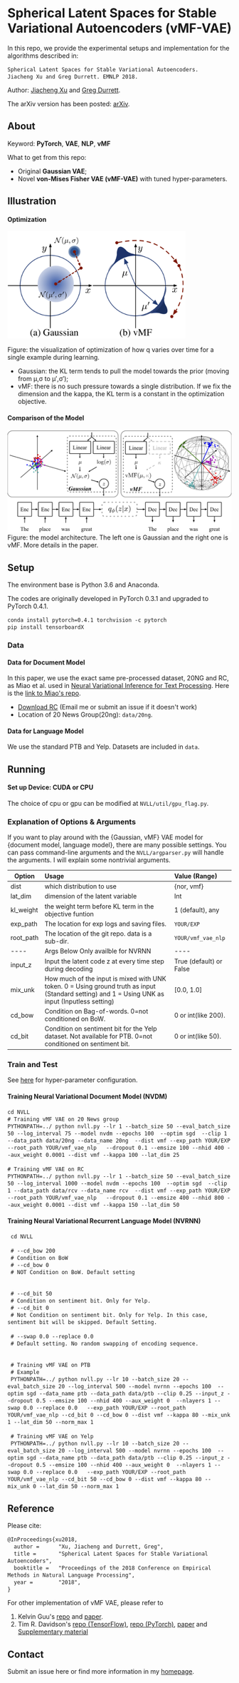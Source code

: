 Spherical Latent Spaces for Stable Variational Autoencoders (vMF-VAE)
=======================

In this repo, we provide the experimental setups and implementation for the algorithms described in:

    Spherical Latent Spaces for Stable Variational Autoencoders.
    Jiacheng Xu and Greg Durrett. EMNLP 2018.
    
Author: [Jiacheng Xu](http://www.cs.utexas.edu/~jcxu/) and [Greg Durrett](http://www.cs.utexas.edu/~gdurrett/index.shtml). 

The arXiv version has been posted: [arXiv](https://arxiv.org/abs/1808.10805).    
    
## About

Keyword: **PyTorch**, **VAE**, **NLP**, **vMF**

What to get from this repo: 
* Original **Gaussian VAE**;
* Novel **von-Mises Fisher VAE (vMF-VAE)** with tuned hyper-parameters.

## Illustration
#### Optimization



<img src="image/kl_collapse.jpg" alt="Illustration of the optimization" width="400"/>

Figure: the visualization of optimization of how q varies over time for a single example during learning.  

* Gaussian: the KL term tends to pull the model towards the prior (moving from μ,σ to μ′,σ′);
* vMF: there  is  no such  pressure  towards  a single distribution. If we fix the dimension and the kappa, the KL term is a constant in the optimization objective.

#### Comparison of the Model
![alt text](image/model.jpg "Model")
Figure: the model architecture. The left one is Gaussian and the right one is vMF. More details in the paper.
## Setup
The environment base is Python 3.6 and Anaconda.

The codes are originally developed in PyTorch 0.3.1 and upgraded to PyTorch 0.4.1.

    conda install pytorch=0.4.1 torchvision -c pytorch
    pip install tensorboardX

### Data

#### Data for Document Model
In this paper, we use the exact same pre-processed dataset, 20NG and RC, as Miao et al. used in 
[Neural Variational Inference for Text Processing](https://arxiv.org/abs/1511.06038). Here is the [link to Miao's repo](https://github.com/ysmiao/nvdm).
* [Download RC](https://utexas.box.com/s/fxx989beng9zyafv9oej180wf3vt7v1w) (Email me or submit an issue if it doesn't work)
* Location of 20 News Group(20ng): `data/20ng`.

#### Data for Language Model
We use the standard PTB and Yelp. Datasets are included in `data`.

## Running

#### Set up Device: CUDA or CPU

The choice of cpu or gpu can be modified at `NVLL/util/gpu_flag.py`.

### Explanation of Options \& Arguments


If you want to play around with the {Gaussian, vMF} VAE model for {document model, language model}, there are many possible settings.
You can pass command-line arguments and the `NVLL/argparser.py` will handle the arguments. I will explain some nontrivial arguments. 

| Option        | Usage           | Value (Range) |
| ------------- |:-------------| :-----|
| dist | which distribution to use | {nor, vmf} |
| lat_dim | dimension of the latent variable | Int |
| kl_weight | the weight term before KL term in the objective funtion | 1 (default), any |
| exp_path | The location for exp logs and saving files. | `YOUR/EXP` |
| root_path | The location of the git repo. data is a sub-dir. | `YOUR/vmf_vae_nlp` |
| ---- | Args Below Only availble for NVRNN | ---- |
| input_z | Input the latent code z at every time step during decoding | True (default) or False |
| mix_unk | How much of the input is mixed with UNK token. 0 = Using ground truth as input (Standard setting) and 1 = Using UNK as input (Inputless setting) | [0.0, 1.0] |
| cd_bow | Condition on Bag-of-words. 0=not conditioned on BoW.  | 0 or int(like 200). |
| cd_bit | Condition on sentiment bit for the Yelp dataset. Not available for PTB. 0=not conditioned on sentiment bit.  | 0 or int(like 50). |
### Train and Test
See [here](https://github.com/jiacheng-xu/vmf_vae_nlp/issues/3) for hyper-parameter configuration.
#### Training Neural Variational Document Model (NVDM)
    
    cd NVLL
    # Training vMF VAE on 20 News group
    PYTHONPATH=../ python nvll.py --lr 1 --batch_size 50 --eval_batch_size 50 --log_interval 75 --model nvdm --epochs 100  --optim sgd  --clip 1 --data_path data/20ng --data_name 20ng  --dist vmf --exp_path YOUR/EXP --root_path YOUR/vmf_vae_nlp   --dropout 0.1 --emsize 100 --nhid 400 --aux_weight 0.0001 --dist vmf --kappa 100 --lat_dim 25
    
    # Training vMF VAE on RC
    PYTHONPATH=../ python nvll.py --lr 1 --batch_size 50 --eval_batch_size 50 --log_interval 1000 --model nvdm --epochs 100  --optim sgd  --clip 1 --data_path data/rcv --data_name rcv  --dist vmf --exp_path YOUR/EXP --root_path YOUR/vmf_vae_nlp   --dropout 0.1 --emsize 400 --nhid 800 --aux_weight 0.0001 --dist vmf --kappa 150 --lat_dim 50

#### Training Neural Variational Recurrent Language Model (NVRNN)
     
     cd NVLL
     
     # --cd_bow 200
     # Condition on BoW
     # --cd_bow 0
     # NOT Condition on BoW. Default setting
     
     
     # --cd_bit 50
     # Condition on sentiment bit. Only for Yelp.
     # --cd_bit 0
     # Not Condition on sentiment bit. Only for Yelp. In this case, sentiment bit will be skipped. Default Setting.
     
     # --swap 0.0 --replace 0.0
     # Default setting. No random swapping of encoding sequence.
     
     
     # Training vMF VAE on PTB
     # Example
     PYTHONPATH=../ python nvll.py --lr 10 --batch_size 20 --eval_batch_size 20 --log_interval 500 --model nvrnn --epochs 100  --optim sgd --data_name ptb --data_path data/ptb --clip 0.25 --input_z --dropout 0.5 --emsize 100 --nhid 400 --aux_weight 0  --nlayers 1 --swap 0.0 --replace 0.0   --exp_path YOUR/EXP --root_path YOUR/vmf_vae_nlp --cd_bit 0 --cd_bow 0 --dist vmf --kappa 80 --mix_unk 1 --lat_dim 50 --norm_max 1
     
     # Training vMF VAE on Yelp
     PYTHONPATH=../ python nvll.py --lr 10 --batch_size 20 --eval_batch_size 20 --log_interval 500 --model nvrnn --epochs 100  --optim sgd --data_name ptb --data_path data/ptb --clip 0.25 --input_z --dropout 0.5 --emsize 100 --nhid 400 --aux_weight 0  --nlayers 1 --swap 0.0 --replace 0.0   --exp_path YOUR/EXP --root_path YOUR/vmf_vae_nlp --cd_bit 50 --cd_bow 0 --dist vmf --kappa 80 --mix_unk 0 --lat_dim 50 --norm_max 1
## Reference
Please cite:

        
    @InProceedings{xu2018,
      author =      "Xu, Jiacheng and Durrett, Greg",
      title =       "Spherical Latent Spaces for Stable Variational Autoencoders",
      booktitle =   "Proceedings of the 2018 Conference on Empirical Methods in Natural Language Processing",
      year =        "2018",
    }
    
    
For other implementation of vMF VAE, please refer to

1. Kelvin Guu's [repo](https://github.com/kelvinguu/neural-editor) and [paper](https://arxiv.org/abs/1709.08878). 
2. Tim R. Davidson's [repo (TensorFlow)](https://github.com/nicola-decao/s-vae-tf), 
[repo (PyTorch)](https://github.com/nicola-decao/s-vae-pytorch),
[paper](https://arxiv.org/abs/1804.00891) 
and [Supplementary material](http://auai.org/uai2018/proceedings/supplements/Supplementary-Paper309.pdf)



## Contact
Submit an issue here or find more information in my [homepage](http://www.cs.utexas.edu/~jcxu/).
